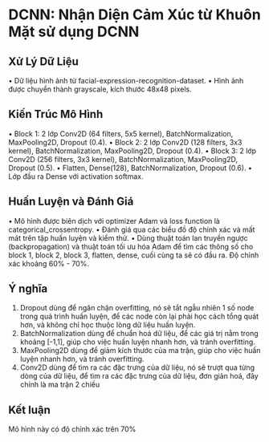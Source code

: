 # DCNN: Nhận Diện Cảm Xúc từ Khuôn Mặt sử dụng DCNN
## Xử Lý Dữ Liệu
• Dữ liệu hình ảnh từ facial-expression-recognition-dataset.
• Hình ảnh được chuyển thành grayscale, kích thước 48x48 pixels.
## Kiến Trúc Mô Hình
• Block 1: 2 lớp Conv2D (64 filters, 5x5 kernel), BatchNormalization, MaxPooling2D, Dropout (0.4).
• Block 2: 2 lớp Conv2D (128 filters, 3x3 kernel), BatchNormalization, MaxPooling2D, Dropout (0.4).
• Block 3: 2 lớp Conv2D (256 filters, 3x3 kernel), BatchNormalization, MaxPooling2D, Dropout (0.5).
• Flatten, Dense(128), BatchNormalization, Dropout (0.6).
• Lớp đầu ra Dense với activation softmax.
## Huấn Luyện và Đánh Giá

• Mô hình được biên dịch với optimizer Adam và loss function là categorical_crossentropy.
• Đánh giá qua các biểu đồ độ chính xác và mất mát trên tập huấn luyện và kiểm thử.
• Dùng thuật toán lan truyền ngược (backpropagation) và thuật toán tối ưu hóa Adam để tìm các thông số cho block 1, block 2, block 3, flatten, dense, cuối cùng ta sẽ có đầu ra. Độ chỉnh xác khoảng 60% -
70%.

## Ý nghĩa
1. Dropout dùng để ngăn chặn overfitting, nó sẽ tắt ngẫu nhiên 1 số node trong quá trình huấn luyện, để các node còn lại phải học cách tổng quát hơn, và không chỉ học thuộc lòng dữ liệu huấn luyện.
2. BatchNormalization dùng để chuẩn hoá dữ liệu, để các giá trị nằm trong khoảng [-1,1], giúp cho việc huấn luyện nhanh hơn, và tránh overfitting.
3. MaxPooling2D dùng để giảm kích thước của ma trận, giúp cho việc huấn luyện nhanh hơn, và tránh overfitting.
4. Conv2D dùng để tìm ra các đặc trưng của dữ liệu, nó sẽ trượt qua từng dòng của dữ liệu, để tìm ra các đặc trưng của dữ liệu, đơn giản hoá, đây chính là ma trận 2 chiều

## Kết luận
Mô hình này có độ chính xác trên 70%